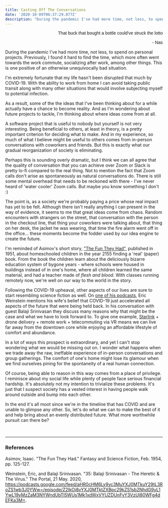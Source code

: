 ```yaml
---
title: Casting Off The Conversations
date: '2020-10-09T06:37:29.077Z'
description: "During the pandemic I've had more time, not less, to spend on personal projects. Previously..."
---
```


<div id="epigraph" style="width: 75%; margin: 0 0 0 auto; text-align: right; font-family: 'Source Sans Pro', Arial, monospace;">

<span>That buck that bought a bottle could've struck the lotto</span>

<span>- Nas</span>

</div>

During the pandemic I've had more time, not less, to spend on personal projects. Previously, I found it hard to find the time, which more often went towards the work commute, socializing after work, among other things. This is one positive of an otherwise unequivocally bad situation.

I'm extremely fortunate that my life hasn't been disrupted that much by COVID-19. With the ability to work from home I can avoid taking public transit along with many other situations that would involve subjecting myself to potential infection.

As a result, some of the the ideas that I've been thinking about for a while actually have a chance to become reality. And as I'm wondering about future projects to tackle, I'm thinking about where ideas come from at all.

A software project that is useful to nobody but yourself is not very interesting. Being beneficial to others, at least in theory, is a pretty important criterion for deciding what to make. And in my experience, so much of what I believe might be useful to others comes from in-person conversations with coworkers and friends. But this is exactly what our gradual reorganization of society is eliminating.

Perhaps this is sounding overly dramatic, but I think we can all agree that the quality of conversation that you can achieve over Zoom or Slack is pretty lo-fi compared to the real thing. Not to mention the fact that Zoom calls don't arise as spontaneously as natural conversations do. There is still some mental overhead that needs to be reckoned with there - I've never heard of 'water cooler' Zoom calls. But maybe you know something I don't :)

The point is, as a society we're probably paying a price whose real impact has yet to be felt. Although there isn't really anything I can present in the way of evidence, it seems to me that great ideas come from chaos. Random encounters with strangers on the street, that conversation with the person in the checkout line, that thing your coworkers were talking about, that thing on her desk, the jacket he was wearing, that time the fire alarm went off in the office... these moments become the fodder used by our idea engine to create the future.

I'm reminded of Asimov's short story, ["The Fun They Had"](https://archive.org/stream/Fantasy_Science_Fiction_v006n02_1954-02/Fantasy__Science_Fiction_v006n02_1954-02#page/n127/mode/2up), published in 1951, about homeschooled children in the year 2155 finding a 'real' (paper) book. From the book the children learn about the deliciously bizarre education system of bygone years - where schools were housed in buildings instead of in one's home, where all children learned the same material, and had a teacher made of _flesh and blood_. With classes running remotely now, we're well on our way to the world in the story.

Following the COVID-19 upheaval, other aspects of our lives are sure to start resembling science fiction as well. On [one of his podcasts](https://podcasts.google.com/feed/aHR0cHM6Ly9yc3MuYXJ0MTkuY29tL3RoZS1wb3J0YWw=/episode/Z2lkOi8vYXJ0MTktZXBpc29kZS1sb2NhdG9yL1YwL19yMzZaM3NYWndUbTI5WUs1Mk1xdWxVYUZDUnFvY3VzUl80WFg4dEFKa3M=), Eric Weinstein mentions his wife's belief that COVID-19 just accelerated all aspects of the future that were being held back. In his conversation with guest Balaji Srinivasan they discuss many reasons why that might be the case and what we have to look forward to. To give one example, [Starlink](https://www.starlink.com/) + drone delivery + remote work + telecommuting via VR means we can live far away from the downtown core while enjoying an affordable lifestyle of comfort and abundance.

In a lot of ways this prospect is extraordinary, and yet I can't stop wondering what we would be missing out on. I wonder what happens when we trade away the raw, ineffable experience of in-person conversations and group gatherings.
The comfort of one's home might lose its glamour when we find ourselves pining for the spontaneity of a real human connection.

Of course, being able to reason in this way comes from a place of privilege. I reminisce about my social life while plenty of people face serious financial hardship. It's absolutely not my intention to trivialize these problems. It's just that I suspect society has a vested interest in having people walk around outside and bump into each other.

In the end it's all moot since we're in the timeline that has COVID and are unable to glimpse any other. So, let's do what we can to make the best of it and help bring about an evenly distributed future. What more worthwhile pursuit can there be?

<br />

---

<div style="word-break: break-word;">

### References

Asimov, Isaac. "The Fun They Had." Fantasy and Science Fiction, Feb. 1954, pp. 125-127.

Weinstein, Eric, and Balaji Srinivasan. "35: Balaji Srinivasan - The Heretic & The Virus." The Portal, 21 May. 2020, https://podcasts.google.com/feed/aHR0cHM6Ly9yc3MuYXJ0MTkuY29tL3RoZS1wb3J0YWw=/episode/Z2lkOi8vYXJ0MTktZXBpc29kZS1sb2NhdG9yL1YwL19yMzZaM3NYWndUbTI5WUs1Mk1xdWxVYUZDUnFvY3VzUl80WFg4dEFKa3M=.

</div>

